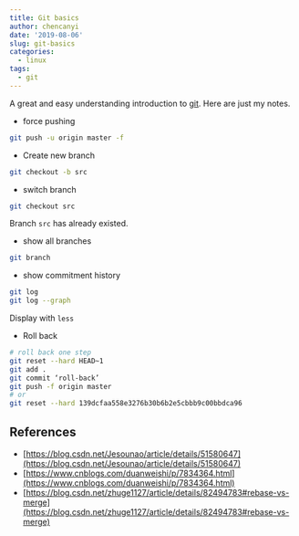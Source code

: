 ```yaml
---
title: Git basics
author: chencanyi
date: '2019-08-06'
slug: git-basics
categories:
  - linux
tags:
  - git
---
```

A great and easy understanding introduction to [git](https://rogerdudler.github.io/git-guide/index.html). Here are just my notes.

* force pushing
```bash
git push -u origin master -f
```
* Create new branch
```bash
git checkout -b src
```
* switch branch
```bash
git checkout src
```
Branch `src` has already existed.
* show all branches
```bash
git branch
```
* show commitment history
```bash
git log
git log --graph
```
Display with `less`
* Roll back
```bash
# roll back one step
git reset --hard HEAD~1 
git add . 
git commit ‘roll-back’ 
git push -f origin master
# or
git reset --hard 139dcfaa558e3276b30b6b2e5cbbb9c00bbdca96 
```
## References
* [https://blog.csdn.net/Jesounao/article/details/51580647](https://blog.csdn.net/Jesounao/article/details/51580647)
* [https://www.cnblogs.com/duanweishi/p/7834364.html](https://www.cnblogs.com/duanweishi/p/7834364.html)
* [https://blog.csdn.net/zhuge1127/article/details/82494783#rebase-vs-merge](https://blog.csdn.net/zhuge1127/article/details/82494783#rebase-vs-merge)
